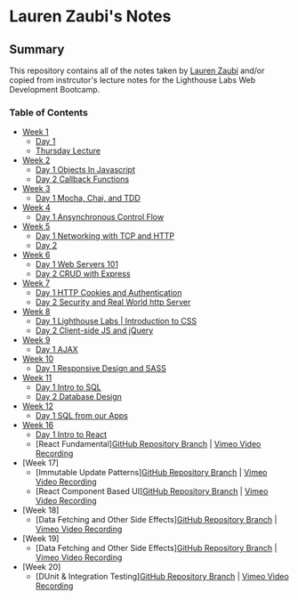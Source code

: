 # Lauren Zaubi's Notes

## Summary 

This repository contains all of the notes taken by [Lauren Zaubi](https://github.com/laurenashley) and/or copied from instrcutor's lecture notes for the Lighthouse Labs Web Development Bootcamp.

### Table of Contents
* [Week 1](/Week_1)
  * [Day 1](/Week_1/Day_1)
  * [Thursday Lecture](/Week_1/Lecture.md)
* [Week 2](/Week_2)
  * [Day 1 Objects In Javascript](/Week_2/Lecture_1.md)
  * [Day 2 Callback Functions](/Week_2/Lecture_2.md)
* [Week 3](/Week_3)
  * [Day 1 Mocha, Chai, and TDD](/Week_3/Lecture_1.md)
* [Week 4](/Week_4)
  * [Day 1 Ansynchronous Control Flow](/Week_4/Lecture_1.md)
* [Week 5](/Week_5)
  * [Day 1 Networking with TCP and HTTP](/Week_5/Lecture_1.md)
  * [Day 2 ](/Week_5/Lecture_2.md)
* [Week 6](/Week_6)
  * [Day 1 Web Servers 101](/Week_6/Lecture_1.md)
  * [Day 2 CRUD with Express](/Week_6/Lecture_2.md)
* [Week 7](/Week_7)
  * [Day 1 HTTP Cookies and Authentication](/Week_7/Lecture_1.md)
  * [Day 2 Security and Real World http Server](/Week_7/Lecture_2.md)
* [Week 8](/Week_8)
  * [Day 1 Lighthouse Labs | Introduction to CSS](/Week_8/Lecture_1.md)
  * [Day 2 Client-side JS and jQuery](/Week_8/Lecture_2.md)
* [Week 9](/Week_9)
  * [Day 1 AJAX](/Week_9/Lecture_1.md)
* [Week 10](/Week_10)
  * [Day 1 Responsive Design and SASS](/Week_10/Lecture_1.md)
* [Week 11](/Week_11/)
  * [Day 1 Intro to SQL](/Week_11/Lecture_1.md)
  * [Day 2 Database Design](/Week_11/Lecture_2.md)
* [Week 12](/Week_12/)
  * [Day 1 SQL from our Apps](/Week_12/Lecture_1.md)
* [Week 16](/Week_16/)
  * [Day 1 Intro to React](/Week_16/Lecture_1.md)  
  * [React Fundamental][GitHub Repository Branch](https://github.com/muyiwaoyeniyi/lhl-lectures/tree/main/Sept-19th-2022-Cohort/flex-m07w16) | [Vimeo Video Recording](https://vimeo.com/790201448/24c620eb14)
* [Week 17]
  * [Immutable Update Patterns][GitHub Repository Branch](https://github.com/WarrenUhrich/lighthouse-labs-component-based-ui-with-react/tree/2023.01.24-web-flex-day-19sept2022) | [Vimeo Video Recording](https://vimeo.com/792370960/4520895e7e)
  * [React Component Based UI][GitHub Repository Branch](https://github.com/WarrenUhrich/lighthouse-labs-data-fetching-and-other-side-effects/tree/2023.01.31-web-flex-day-19sept2022) | [Vimeo Video Recording](https://vimeo.com/794634026/61e5745695)
* [Week 18]
  * [Data Fetching and Other Side Effects][GitHub Repository Branch](https://github.com/WarrenUhrich/lighthouse-labs-data-fetching-and-other-side-effects/tree/2023.01.31-web-flex-day-19sept2022) | [Vimeo Video Recording](https://vimeo.com/794634026/61e5745695)
* [Week 19]
  * [Data Fetching and Other Side Effects][GitHub Repository Branch](https://github.com/WarrenUhrich/lighthouse-labs-react-review/tree/2023.02.07-web-flex-day-19sept2022) | [Vimeo Video Recording](https://vimeo.com/796782251/1a1c7ef9d1)
* [Week 20]
  * [DUnit & Integration Testing][GitHub Repository Branch](https://github.com/WarrenUhrich/lighthouse-labs-unit-and-integration-testing/tree/2023.02.14-web-flex-day-19sept2022) | [Vimeo Video Recording](https://vimeo.com/798899521/27d6f99418)

 
